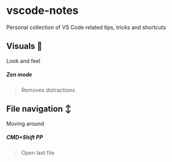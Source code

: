 # vscode-notes
Personal collection of VS Code related tips, tricks and shortcuts

## Visuals :eyes:
Look and feel

##### Zen mode
> Removes distractions

## File navigation :arrow_up_down:
Moving around

##### CMD+Shift PP
> Open last file
